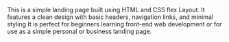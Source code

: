 This is a simple landing page built using HTML and CSS flex Layout.
It features a clean design with basic headers, navigation links, and minimal styling
It is perfect for beginners learning front-end web development or for use as a simple personal or business landing page.
